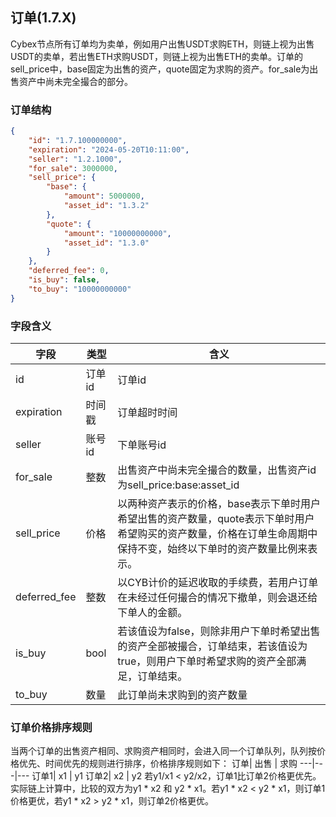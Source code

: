## 订单(1.7.X)
Cybex节点所有订单均为卖单，例如用户出售USDT求购ETH，则链上视为出售USDT的卖单，若出售ETH求购USDT，则链上视为出售ETH的卖单。订单的sell_price中，base固定为出售的资产，quote固定为求购的资产。for_sale为出售资产中尚未完全撮合的部分。
### 订单结构
```json
{
    "id": "1.7.100000000",
    "expiration": "2024-05-20T10:11:00",
    "seller": "1.2.1000",
    "for_sale": 3000000,
    "sell_price": {
        "base": {
            "amount": 5000000,
            "asset_id": "1.3.2"
        },
        "quote": {
            "amount": "10000000000",
            "asset_id": "1.3.0"
        }
    },
    "deferred_fee": 0,
    "is_buy": false,
    "to_buy": "10000000000"
}
```
### 字段含义
字段 | 类型 | 含义
---|---|---
id | 订单id | 订单id
expiration | 时间戳 | 订单超时时间
seller | 账号id | 下单账号id
for_sale | 整数 | 出售资产中尚未完全撮合的数量，出售资产id为sell_price:base:asset_id
sell_price | 价格 | 以两种资产表示的价格，base表示下单时用户希望出售的资产数量，quote表示下单时用户希望购买的资产数量，价格在订单生命周期中保持不变，始终以下单时的资产数量比例来表示。
deferred_fee | 整数 | 以CYB计价的延迟收取的手续费，若用户订单在未经过任何撮合的情况下撤单，则会退还给下单人的金额。
is_buy | bool | 若该值设为false，则除非用户下单时希望出售的资产全部被撮合，订单结束，若该值设为true，则用户下单时希望求购的资产全部满足，订单结束。
to_buy | 数量 | 此订单尚未求购到的资产数量

### 订单价格排序规则
当两个订单的出售资产相同、求购资产相同时，会进入同一个订单队列，队列按价格优先、时间优先的规则进行排序，价格排序规则如下：
订单| 出售 | 求购
---|---|---
订单1| x1 | y1
订单2| x2 | y2
若y1/x1 < y2/x2，订单1比订单2价格更优先。实际链上计算中，比较的双方为y1 * x2 和 y2 * x1。若y1 * x2 < y2 * x1，则订单1价格更优，若y1 * x2 > y2 * x1，则订单2价格更优。

